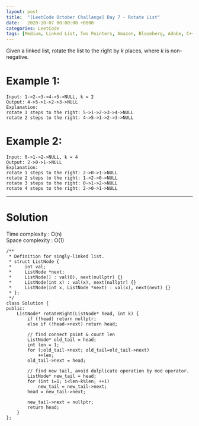 ```yaml
---
layout: post
title:  "[LeetCode October Challange] Day 7 - Rotate List"
date:   2020-10-07 00:00:00 +0800
categories: LeetCode
tags: [Medium, Linked List, Two Pointers, Amazon, Bloomberg, Adobe, C++]
---
```

Given a linked list, rotate the list to the right by *k* places, where *k* is non-negative.  

# Example 1:  
	Input: 1->2->3->4->5->NULL, k = 2
	Output: 4->5->1->2->3->NULL
	Explanation:
	rotate 1 steps to the right: 5->1->2->3->4->NULL
	rotate 2 steps to the right: 4->5->1->2->3->NULL

# Example 2:  
	Input: 0->1->2->NULL, k = 4
	Output: 2->0->1->NULL
	Explanation:
	rotate 1 steps to the right: 2->0->1->NULL
	rotate 2 steps to the right: 1->2->0->NULL
	rotate 3 steps to the right: 0->1->2->NULL
	rotate 4 steps to the right: 2->0->1->NULL

______________________  

# Solution

Time complexity : O(n)  
Space complexity : O(1)  

	/**
	 * Definition for singly-linked list.
	 * struct ListNode {
	 *     int val;
	 *     ListNode *next;
	 *     ListNode() : val(0), next(nullptr) {}
	 *     ListNode(int x) : val(x), next(nullptr) {}
	 *     ListNode(int x, ListNode *next) : val(x), next(next) {}
	 * };
	 */
	class Solution {
	public:
	    ListNode* rotateRight(ListNode* head, int k) {
	        if (!head) return nullptr;
	        else if (!head->next) return head;
	        
	        // find connect point & count len
	        ListNode* old_tail = head;
	        int len = 1;
	        for (;old_tail->next; old_tail=old_tail->next)
	            ++len;
	        old_tail->next = head;
	        
	        // find new tail, avoid dulplicate operation by mod operator.
	        ListNode* new_tail = head;
	        for (int i=1; i<len-k%len; ++i)
	            new_tail = new_tail->next;
	        head = new_tail->next;

	        new_tail->next = nullptr;
	        return head;
	    }
	};